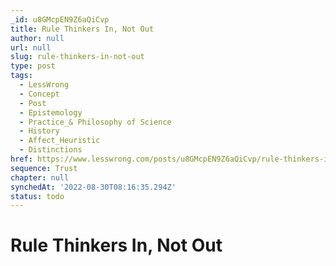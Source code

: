 ```yaml
---
_id: u8GMcpEN9Z6aQiCvp
title: Rule Thinkers In, Not Out
author: null
url: null
slug: rule-thinkers-in-not-out
type: post
tags:
  - LessWrong
  - Concept
  - Post
  - Epistemology
  - Practice_& Philosophy of Science
  - History
  - Affect_Heuristic
  - Distinctions
href: https://www.lesswrong.com/posts/u8GMcpEN9Z6aQiCvp/rule-thinkers-in-not-out
sequence: Trust
chapter: null
synchedAt: '2022-08-30T08:16:35.294Z'
status: todo
---
```


# Rule Thinkers In, Not Out
